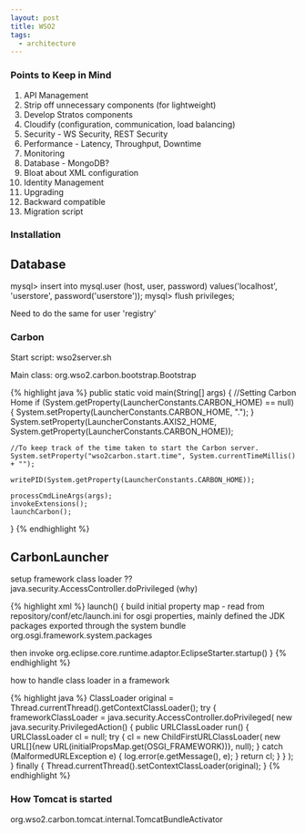 ```yaml
---
layout: post
title: WSO2
tags:
  - architecture
---
```

### Points to Keep in Mind

1. API Management
1. Strip off unnecessary components (for lightweight)
1. Develop Stratos components
1. Cloudify (configuration, communication, load balancing)
1. Security - WS Security, REST Security
1. Performance - Latency, Throughput, Downtime
1. Monitoring
1. Database - MongoDB?
1. Bloat about XML configuration
1. Identity Management
1. Upgrading
1. Backward compatible
1. Migration script

<!--more-->

### Installation

## Database
mysql> insert into mysql.user (host, user, password) values('localhost', 'userstore', password('userstore'));
mysql> flush privileges;

Need to do the same for user 'registry'

### Carbon

Start script: wso2server.sh

Main class: org.wso2.carbon.bootstrap.Bootstrap

{% highlight java %}
public static void main(String[] args) {
    //Setting Carbon Home
    if (System.getProperty(LauncherConstants.CARBON_HOME) == null) {
        System.setProperty(LauncherConstants.CARBON_HOME, ".");
    }
    System.setProperty(LauncherConstants.AXIS2_HOME, System.getProperty(LauncherConstants.CARBON_HOME));

    //To keep track of the time taken to start the Carbon server.
    System.setProperty("wso2carbon.start.time", System.currentTimeMillis() + "");

    writePID(System.getProperty(LauncherConstants.CARBON_HOME));

    processCmdLineArgs(args);
    invokeExtensions();
    launchCarbon();
}
{% endhighlight %}

## CarbonLauncher

setup framework class loader  ?? java.security.AccessController.doPrivileged (why)

{% highlight xml %}
launch() {
  build initial property map - read from repository/conf/etc/launch.ini
  for osgi properties, mainly defined the JDK packages exported through the system bundle
  org.osgi.framework.system.packages

  then invoke org.eclipse.core.runtime.adaptor.EclipseStarter.startup()
}
{% endhighlight %}

how to handle class loader in a framework

{% highlight java %}
ClassLoader original = Thread.currentThread().getContextClassLoader();
try {
    frameworkClassLoader = java.security.AccessController.doPrivileged(
                new java.security.PrivilegedAction<URLClassLoader>() {
                    public URLClassLoader run() {
                        URLClassLoader cl = null;
                        try {
                            cl = new ChildFirstURLClassLoader(
                                    new URL[]{new URL(initialPropsMap.get(OSGI_FRAMEWORK))}, null);
                        } catch (MalformedURLException e) {
                            log.error(e.getMessage(), e);
                        }
                        return cl;
                    }
                }
        );
} finally {
  Thread.currentThread().setContextClassLoader(original);
}
{% endhighlight %}

### How Tomcat is started

org.wso2.carbon.tomcat.internal.TomcatBundleActivator
